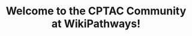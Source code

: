 ---
display-name: "CPTAC"

title: "Welcome to the CPTAC Community at WikiPathways!"

description: "The CPTAC Community highlights pathway content relevant to the [Clinical Proteomic Tumor Analysis Consortium](https://proteomics.cancer.gov/programs/cptac) (CPTAC).
The National Cancer Institute, part of the National Institutes of Health, announced the launch of a Clinical Proteomic Tumor Analysis Consortium in August 2011. CPTAC is a comprehensive and coordinated effort to accelerate the understanding of the molecular basis of cancer through the application of robust, quantitative, proteomic technologies and workflows. The overarching goal of CPTAC is to improve our ability to diagnose, treat and prevent cancer. To achieve this goal in a scientifically rigorous manner, the NCI launched CPTAC to systematically identify proteins that derive from alterations in cancer genomes and related biological processes, and provide this data with accompanying assays and protocols to the public."

short-description: "The CPTAC Community highlights pathway content relevant to the Clinical Proteomic Tumor Analysis Consortium (CPTAC)."

logo: "../assets/img/cptac.png"

logo-link: "https://proteomics.cancer.gov/programs/cptac"

support: "This work is supported by [The National Cancer Institute](https://www.cancer.gov/)."

contribute: "The CPTAC set of pathways can be edited, updated and added to by anyone using PathVisio. Contact Kristina Hanspers (kristina.hanspers[AT]gladstone.ucsf.edu) if you're interested in curating, adding or using CPTAC pathways."

community-tag: "CPTAC"

collections-title: "Cancer Hallmark Categories"
collections:
- name: "Sustaining proliferative signaling"
  wpids: ['WP3972','WP673','WP581','WP382','WP4223','WP4205','WP313','WP4553','WP4566','WP4541']
- name: "Evading growth suppressors"
  wpids: ['WP2446','WP179','WP45','WP560','WP366','WP4204','WP4284']
- name: "Activating invasion and metastasis"
  wpids: ['WP3301','WP3859','WP3969','WP185','WP3932','WP4239','WP185','WP4565']
- name: "Enabling replicative immortality"
  wpids: ['WP268','WP3658','WP3664','WP428','WP61','WP363','WP4258','WP4336','WP4337']
- name: "Inducing angiogenesis"
  wpids: ['WP1539','WP2526','WP4249','WP3888','WP4397']
- name: "Resisting cell death"
  wpids: ['WP254','WP3982','WP1742','WP3844','WP1471']
- name: "Deregulating cellular energetics"
  wpids: ['WP2868','WP1471','WP534','WP143','WP4206','WP4290']
- name: "Genome instability and mutation"
  wpids: ['WP707','WP3878','WP710','WP3875','WP438','WP531','WP704','WP4016','WP3959','WP2516']
- name: "Tumor promoting inflammation"
  wpids: ['WP530','WP3929','WP364','WP195']
- name: "Avoiding immune destruction"
  wpids: ['WP619','WP585','WP4480']
- name: "Therapeutics"
  wpids: ['WP3672','WP3640','WP3614','WP3617','WP3879','WP1601','WP3','WP4357','WP4301','WP3844']
  

redirect_from:
  - /index.php/Portal:CPTAC
---